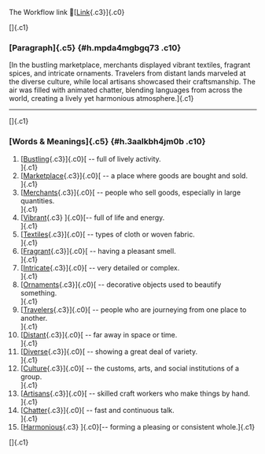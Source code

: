 The Workflow link
👏[[Link](https://www.google.com/url?q=http://www.google.com&sa=D&source=editors&ust=1756582025881184&usg=AOvVaw1ntFA46CkOOmfiDHexczD4){.c3}]{.c0}

[]{.c1}

### [Paragraph]{.c5} {#h.mpda4mgbgq73 .c10}

[In the bustling marketplace, merchants displayed vibrant textiles,
fragrant spices, and intricate ornaments. Travelers from distant lands
marveled at the diverse culture, while local artisans showcased their
craftsmanship. The air was filled with animated chatter, blending
languages from across the world, creating a lively yet harmonious
atmosphere.]{.c1}

------------------------------------------------------------------------

[]{.c1}

### [Words & Meanings]{.c5} {#h.3aalkbh4jm0b .c10}

1.  [[Bustling](https://www.google.com/url?q=http://www.google.com&sa=D&source=editors&ust=1756582025882196&usg=AOvVaw203e4jJNis_vXmJFHL77tk){.c3}]{.c0}[ --
    full of lively activity.\
    ]{.c1}
2.  [[Marketplace](https://www.google.com/url?q=http://www.google.com&sa=D&source=editors&ust=1756582025882433&usg=AOvVaw14if7SeZTGjdynEVFGOqeB){.c3}]{.c0}[ --
    a place where goods are bought and sold.\
    ]{.c1}
3.  [[Merchants](https://www.google.com/url?q=http://www.google.com&sa=D&source=editors&ust=1756582025882601&usg=AOvVaw2xe8XTrzHCqETfeiv25w0B){.c3}]{.c0}[ --
    people who sell goods, especially in large quantities.\
    ]{.c1}
4.  [[Vibrant](https://www.google.com/url?q=http://www.google.com&sa=D&source=editors&ust=1756582025882868&usg=AOvVaw3HLlPsFCTT1XJGijC9GfY3){.c3}
    ]{.c0}[-- full of life and energy.\
    ]{.c1}
5.  [[Textiles](https://www.google.com/url?q=http://www.google.com&sa=D&source=editors&ust=1756582025883154&usg=AOvVaw2I7o_g5sfQni0ioJSP7GPj){.c3}]{.c0}[ --
    types of cloth or woven fabric.\
    ]{.c1}
6.  [[Fragrant](https://www.google.com/url?q=http://www.google.com&sa=D&source=editors&ust=1756582025883315&usg=AOvVaw2ph3yNGGdfjQmULR07VyBL){.c3}]{.c0}[ --
    having a pleasant smell.\
    ]{.c1}
7.  [[Intricate](https://www.google.com/url?q=http://www.google.com&sa=D&source=editors&ust=1756582025883487&usg=AOvVaw2MDzEovN4cINqlFK8U0sFv){.c3}]{.c0}[ --
    very detailed or complex.\
    ]{.c1}
8.  [[Ornaments](https://www.google.com/url?q=http://www.google.com&sa=D&source=editors&ust=1756582025883601&usg=AOvVaw3NoPYg8G6ZIQTxlbjsGxLj){.c3}]{.c0}[ --
    decorative objects used to beautify something.\
    ]{.c1}
9.  [[Travelers](https://www.google.com/url?q=http://www.google.com&sa=D&source=editors&ust=1756582025883811&usg=AOvVaw01J0uS9LGqS_pvl72-zl7S){.c3}]{.c0}[ --
    people who are journeying from one place to another.\
    ]{.c1}
10. [[Distant](https://www.google.com/url?q=http://www.google.com&sa=D&source=editors&ust=1756582025884022&usg=AOvVaw1JWNXzGRkiXlk5cAM1BwuV){.c3}]{.c0}[ --
    far away in space or time.\
    ]{.c1}
11. [[Diverse](https://www.google.com/url?q=http://www.google.com&sa=D&source=editors&ust=1756582025884136&usg=AOvVaw2VZKMZCSK3LwxMAWuWPORj){.c3}]{.c0}[ --
    showing a great deal of variety.\
    ]{.c1}
12. [[Culture](https://www.google.com/url?q=http://www.google.com&sa=D&source=editors&ust=1756582025884248&usg=AOvVaw3BQts8R4ar5cMTlEOvXaw1){.c3}]{.c0}[ --
    the customs, arts, and social institutions of a group.\
    ]{.c1}
13. [[Artisans](https://www.google.com/url?q=http://www.google.com&sa=D&source=editors&ust=1756582025884401&usg=AOvVaw23ZRJliPTldJLlSxV94dPa){.c3}]{.c0}[ --
    skilled craft workers who make things by hand.\
    ]{.c1}
14. [[Chatter](https://www.google.com/url?q=http://www.google.com&sa=D&source=editors&ust=1756582025884547&usg=AOvVaw2tV9vjFYciA4prdsB8EoKY){.c3}]{.c0}[ --
    fast and continuous talk.\
    ]{.c1}
15. [[Harmonious](https://www.google.com/url?q=http://www.google.com&sa=D&source=editors&ust=1756582025884668&usg=AOvVaw2QXMr0wZZdmCRomNoIldoz){.c3}
    ]{.c0}[-- forming a pleasing or consistent whole.]{.c1}

[]{.c1}
